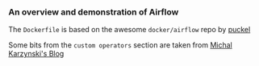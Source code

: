 ### An overview and demonstration of Airflow

The `Dockerfile` is based on the awesome `docker/airflow` repo by [puckel](https://github.com/puckel/docker-airflow)

Some bits from the `custom operators` section are taken from [Michal Karzynski's Blog](http://michal.karzynski.pl/blog/2017/03/19/developing-workflows-with-apache-airflow/)
